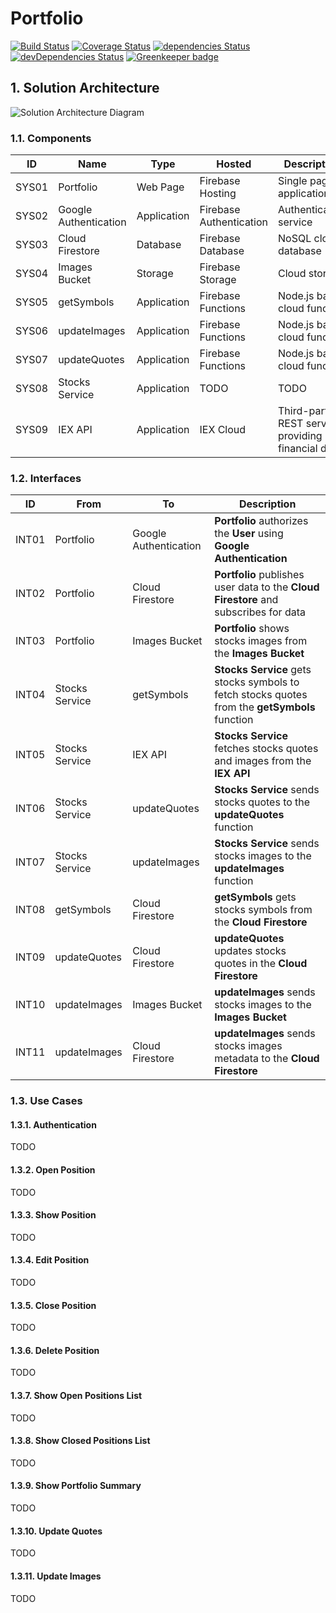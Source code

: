 # Portfolio

[![Build Status](https://travis-ci.com/loginov-rocks/Portfolio.svg?branch=master)](https://travis-ci.com/loginov-rocks/Portfolio)
[![Coverage Status](https://coveralls.io/repos/github/loginov-rocks/Portfolio/badge.svg?branch=master)](https://coveralls.io/github/loginov-rocks/Portfolio?branch=master)
[![dependencies Status](https://david-dm.org/loginov-rocks/Portfolio/status.svg)](https://david-dm.org/loginov-rocks/Portfolio)
[![devDependencies Status](https://david-dm.org/loginov-rocks/Portfolio/dev-status.svg)](https://david-dm.org/loginov-rocks/Portfolio?type=dev)
[![Greenkeeper badge](https://badges.greenkeeper.io/loginov-rocks/Portfolio.svg)](https://greenkeeper.io/)

## 1. Solution Architecture

![Solution Architecture Diagram](https://raw.githubusercontent.com/loginov-rocks/Portfolio/master/diagrams/Solution-Architecture.png)

### 1.1. Components

| ID | Name | Type | Hosted | Description |
| --- | --- | --- | --- | --- |
| SYS01 | Portfolio | Web Page | Firebase Hosting | Single page application |
| SYS02 | Google Authentication | Application | Firebase Authentication | Authentication service |
| SYS03 | Cloud Firestore | Database | Firebase Database | NoSQL cloud database |
| SYS04 | Images Bucket | Storage | Firebase Storage | Cloud storage |
| SYS05 | getSymbols | Application | Firebase Functions | Node.js based cloud function |
| SYS06 | updateImages | Application | Firebase Functions | Node.js based cloud function |
| SYS07 | updateQuotes | Application | Firebase Functions | Node.js based cloud function |
| SYS08 | Stocks Service | Application | TODO | TODO |
| SYS09 | IEX API | Application | IEX Cloud | Third-party REST service providing financial data |

### 1.2. Interfaces

| ID | From | To | Description |
| --- | --- | --- | --- |
| INT01 | Portfolio | Google Authentication | **Portfolio** authorizes the **User** using **Google Authentication** |
| INT02 | Portfolio | Cloud Firestore | **Portfolio** publishes user data to the **Cloud Firestore** and subscribes for data |
| INT03 | Portfolio | Images Bucket | **Portfolio** shows stocks images from the **Images Bucket** |
| INT04 | Stocks Service | getSymbols | **Stocks Service** gets stocks symbols to fetch stocks quotes from the **getSymbols** function |
| INT05 | Stocks Service | IEX API | **Stocks Service** fetches stocks quotes and images from the **IEX API** |
| INT06 | Stocks Service | updateQuotes | **Stocks Service** sends stocks quotes to the **updateQuotes** function |
| INT07 | Stocks Service | updateImages | **Stocks Service** sends stocks images to the **updateImages** function |
| INT08 | getSymbols | Cloud Firestore | **getSymbols** gets stocks symbols from the **Cloud Firestore** |
| INT09 | updateQuotes | Cloud Firestore | **updateQuotes** updates stocks quotes in the **Cloud Firestore** |
| INT10 | updateImages | Images Bucket | **updateImages** sends stocks images to the **Images Bucket** |
| INT11 | updateImages | Cloud Firestore | **updateImages** sends stocks images metadata to the **Cloud Firestore** |

### 1.3. Use Cases

#### 1.3.1. Authentication

TODO

#### 1.3.2. Open Position

TODO

#### 1.3.3. Show Position

TODO

#### 1.3.4. Edit Position

TODO

#### 1.3.5. Close Position

TODO

#### 1.3.6. Delete Position

TODO

#### 1.3.7. Show Open Positions List

TODO

#### 1.3.8. Show Closed Positions List

TODO

#### 1.3.9. Show Portfolio Summary

TODO

#### 1.3.10. Update Quotes

TODO

#### 1.3.11. Update Images

TODO
